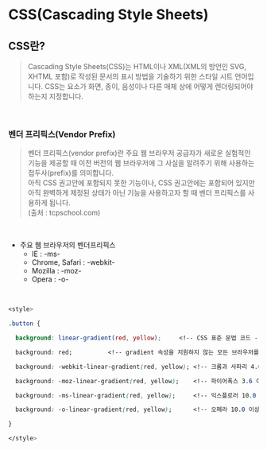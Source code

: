 # CSS(Cascading Style Sheets)

## CSS란?
> Cascading Style Sheets(CSS)는 HTML이나 XML(XML의 방언인 SVG, XHTML 포함)로 작성된 문서의 표시 방법을 기술하기 위한 스타일 시트 언어입니다. CSS는 요소가 화면, 종이, 음성이나 다른 매체 상에 어떻게 렌더링되어야 하는지 지정합니다.

<br>

### 벤더 프리픽스(Vendor Prefix)

> 벤더 프리픽스(vendor prefix)란 주요 웹 브라우저 공급자가 새로운 실험적인 기능을 제공할 때 이전 버전의 웹 브라우저에 그 사실을 알려주기 위해 사용하는 접두사(prefix)를 의미합니다. <br> 아직 CSS 권고안에 포함되지 못한 기능이나, CSS 권고안에는 포함되어 있지만 아직 완벽하게 제정된 상태가 아닌 기능을 사용하고자 할 때 벤더 프리픽스를 사용하게 됩니다.<br> (출처 : tcpschool.com)

<br> 

+  주요 웹 브라우저의 벤더프리픽스
    + IE : -ms-
    + Chrome, Safari : -webkit-
    + Mozilla : -moz-
    + Opera : -o-

<br> 


```css
<style>

.button {

  background: linear-gradient(red, yellow);     <!-- CSS 표준 문법 코드 -->

  background: red;          <!-- gradient 속성을 지원하지 않는 모든 브라우저를 위한 코드 -->

  background: -webkit-linear-gradient(red, yellow); <!-- 크롬과 사파리 4.0 이상을 위한 코드 -->

  background: -moz-linear-gradient(red, yellow);    <!-- 파이어폭스 3.6 이상을 위한 코드 -->

  background: -ms-linear-gradient(red, yellow);     <!-- 익스플로러 10.0 이상을 위한 코드 -->

  background: -o-linear-gradient(red, yellow);      <!-- 오페라 10.0 이상을 위한 코드 -->  

}

</style>
```